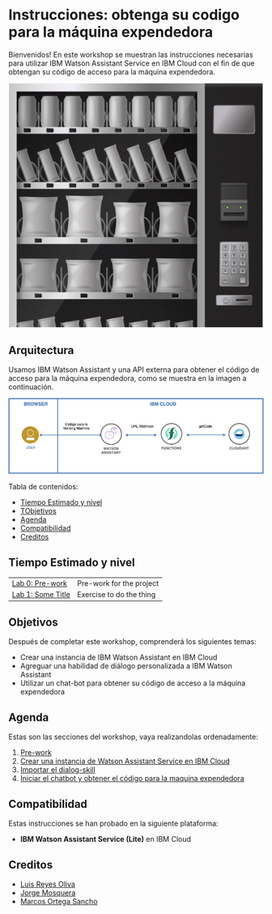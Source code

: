 # Instrucciones: obtenga su codigo para la máquina expendedora

Bienvenidos! En este workshop se muestran las instrucciones necesarias para utilizar IBM Watson Assistant Service en IBM Cloud con el fin de que obtengan su código de acceso para la máquina expendedora.

![Maquina](../images/maquina.png)

## Arquitectura

Usamos IBM Watson Assistant y una API externa para obtener el código de acceso para la máquina expendedora, como se muestra en la imagen a continuación.

![Arquitectura](../images/arquitectura.png)

Tabla de contenidos:
* [Tiempo Estimado y nivel](#tiempo)
* [TObjetivos](#objetivos)
* [Agenda](#agenda)
* [Compatibilidad](#compatibility)
* [Creditos](#credits)

<a name="tiempo"></a>
## Tiempo Estimado y nivel

|  |  |
| :--- | :--- |
| [Lab 0: Pre-work](pre-work/README.md) | Pre-work for the project |
| [Lab 1: Some Title](lab-1/README.md) | Exercise to do the thing |

<a name="objetivos"></a>
## Objetivos

Después de completar este workshop, comprenderá los siguientes temas:
* Crear una instancia de IBM Watson Assistant en IBM Cloud
* Agreguar una habilidad de diálogo personalizada a IBM Watson Assistant
* Utilizar un chat-bot para obtener su código de acceso a la máquina expendedora

<a name="agenda"></a>
## Agenda

Estas son las secciones del workshop, vaya realizandolas ordenadamente:

1. [Pre-work](pre-work/README.md)
2. [Crear una instancia de Watson Assistant Service en IBM Cloud](lab-1/README.md)
3. [Importar el dialog-skill](lab-2/README.md)
4. [Iniciar el chatbot y obtener el código para la maquina expendedora](#lab-3/README.md)

<a name="compatibility"></a>
## Compatibilidad

Estas instrucciones se han probado en la siguiente plataforma:

* **IBM Watson Assistant Service (Lite)** en IBM Cloud

<a name="credits"></a>
## Creditos

* [Luis Reyes Oliva]()
* [Jorge Mosquera]()
* [Marcos Ortega Sancho]()
